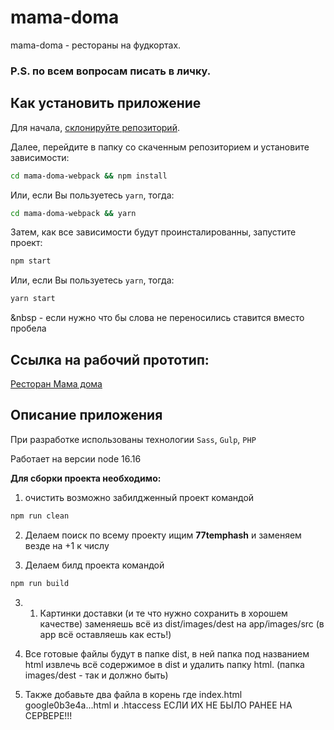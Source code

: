# mama-doma

mama-doma - рестораны на фудкортах.

### P.S. по всем вопросам писать в личку.

## Как установить приложение

Для начала, [склонируйте репозиторий](https://github.com/newqwes/mama-doma-webpack.git).

Далее, перейдите в папку со скаченным репозиторием и установите зависимости:

```bash
cd mama-doma-webpack && npm install
```

Или, если Вы пользуетесь `yarn`, тогда:

```bash
cd mama-doma-webpack && yarn
```

Затем, как все зависимости будут проинсталированны, запустите проект:

```bash
npm start
```

Или, если Вы пользуетесь `yarn`, тогда:

```bash
yarn start
```

&nbsp - если нужно что бы слова не переносились ставится вместо пробела

## Ссылка на рабочий прототип:

[Ресторан Мама дома](https://mama-doma.by/)

## Описание приложения

При разработке использованы технологии `Sass`, `Gulp`, `PHP`

Работает на версии node 16.16

**Для сборки проекта необходимо:**

1. очистить возможно забилдженный проект командой

```bash
npm run clean
```

2. Делаем поиск по всему проекту ищим **77temphash** и заменяем везде на +1 к числу

3. Делаем билд проекта командой

```bash
npm run build
```

3. 1. Картинки доставки (и те что нужно сохранить в хорошем качестве) заменяешь всё из dist/images/dest на app/images/src (в app всё оставляешь как есть!)

4. Все готовые файлы будут в папке dist, в ней папка под названием html извлечь всё содержимое в dist и удалить папку html. (папка images/dest - так и должно быть)

5. Также добавьте два файла в корень где index.html google0b3e4a...html и .htaccess ЕСЛИ ИХ НЕ БЫЛО РАНЕЕ НА СЕРВЕРЕ!!!
